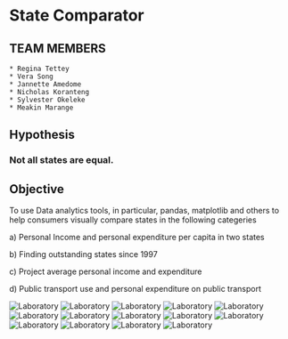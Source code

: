
#         State Comparator



## TEAM MEMBERS
    * Regina Tettey
    * Vera Song
    * Jannette Amedome
    * Nicholas Koranteng
    * Sylvester Okeleke
    * Meakin Marange
  
## Hypothesis 
   ### Not all states are equal.
 

 ## Objective
To use Data analytics tools, in particular, pandas, matplotlib and others to help consumers visually compare states in the following categeries

 a) Personal Income and personal expenditure per capita in two states
 
 b) Finding outstanding states since 1997
 
 c) Project average personal income and expenditure
 
 d) Public transport use and personal expenditure on public transport 

![Laboratory](Analysis_results/presentation/presentation_Page_01.png)
![Laboratory](Analysis_results/presentation/presentation_Page_02.png)
![Laboratory](Analysis_results/presentation/presentation_Page_03.png)
![Laboratory](Analysis_results/presentation/presentation_Page_04.png)
![Laboratory](Analysis_results/presentation/presentation_Page_05.png)
![Laboratory](Analysis_results/presentation/presentation_Page_06.png)
![Laboratory](Analysis_results/presentation/presentation_Page_06.png)
![Laboratory](Analysis_results/presentation/presentation_Page_07.png)
![Laboratory](Analysis_results/presentation/presentation_Page_08.png)
![Laboratory](Analysis_results/presentation/presentation_Page_09.png)
![Laboratory](Analysis_results/presentation/presentation_Page_10.png)
![Laboratory](Analysis_results/presentation/presentation_Page_11.png)
![Laboratory](Analysis_results/presentation/presentation_Page_12.png)
![Laboratory](Analysis_results/presentation/presentation_Page_14.png)




